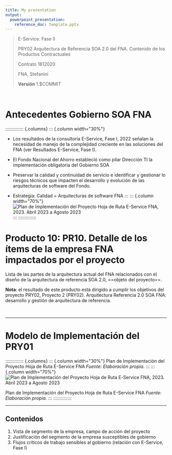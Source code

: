 ```yaml
---
title: My presentation
output: 
  powerpoint_presentation:
    reference_doc: template.pptx
---
```


>    E-Service. Fase II
> 
>    PRY02 Arquitectura de Referencia SOA 2.0 del FNA. Contenido de los Productos Contractuales
> 
>    Contrato 1812020
> 
>    FNA, Stefanini
> 
>    
>
>    **Versión** 1.$COMMIT

<br>

# Antecedentes Gobierno SOA FNA

:::::::::::::: {.columns}
::: {.column width="30%"}
* Los resultados de la consultoría E-Service, Fase I, 2022 señalan la necesidad de manejo de la complejidad creciente en las soluciones del FNA (ver Resultados E-Service, Fase I).

* El Fondo Nacional del Ahorro estableció como pilar Dirección TI la implementación obligatoria del Gobierno SOA 

* Preservar la calidad y continuidad de servicio e identificar y gestionar lo riesgos técnicos que impacten el desarrollo y evolución de las arquitecturas de software del Fondo.

* Estrategia: Calidad = Arquitecturas de software FNA
:::
::: {.column width="70%"}
![Plan de Implementación del Proyecto Hoja de Ruta E-Service FNA, 2023. Abril 2023 a Agosto 2023](../output/images/pry2.png)
:::
::::::::::::::



# Producto 10: PR10. Detalle de los ítems de la empresa FNA impactados por el proyecto 
Lista de las partes de la arquitectura actual del FNA relacionados con el diseño de la arquitectura de referencia SOA 2.0, ==objeto del proyecto==.

**Nota**: el resultado de este producto está dirigido a cumplir los objetivos del proyecto PRY02, Proyecto 2 (PRY02). Arquitectura Referencia 2.0 SOA FNA: desarrollo y gestión de arquitectura de referencia.

<br>

------------------

# Modelo de Implementación del PRY01

:::::::::::::: {.columns}
::: {.column width="30%"}
Plan de Implementación del Proyecto Hoja de Ruta E-Service FNA
_Fuente: Elaboración propia._
:::
::: {.column width="70%"}
![Plan de Implementación del Proyecto Hoja de Ruta E-Service FNA, 2023. Abril 2023 a Agosto 2023](../output/images/pry2.png)

Plan de Implementación del Proyecto Hoja de Ruta E-Service FNA
_Fuente: Elaboración propia._
:::
::::::::::::::

------------------

## Contenidos
1. Vista de segmento de la empresa, campo de acción del proyecto
1. Justificación del segmento de la empresa susceptibles de gobierno
1. Flujos críticos de trabajo sensibles al gobierno (relación con E-Service, Fase I)

<br>

